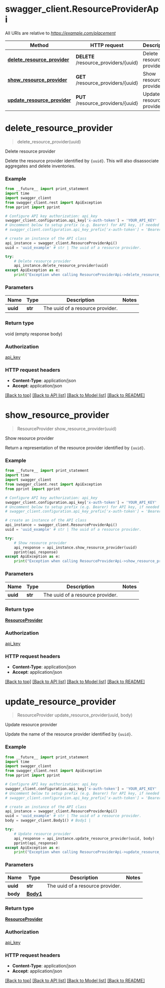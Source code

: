 # swagger_client.ResourceProviderApi

All URIs are relative to *https://example.com/placement*

Method | HTTP request | Description
------------- | ------------- | -------------
[**delete_resource_provider**](ResourceProviderApi.md#delete_resource_provider) | **DELETE** /resource_providers/{uuid} | Delete resource provider
[**show_resource_provider**](ResourceProviderApi.md#show_resource_provider) | **GET** /resource_providers/{uuid} | Show resource provider
[**update_resource_provider**](ResourceProviderApi.md#update_resource_provider) | **PUT** /resource_providers/{uuid} | Update resource provider


# **delete_resource_provider**
> delete_resource_provider(uuid)

Delete resource provider

Delete the resource provider identified by `{uuid}`. This will also disassociate aggregates and delete inventories.

### Example 
```python
from __future__ import print_statement
import time
import swagger_client
from swagger_client.rest import ApiException
from pprint import pprint

# Configure API key authorization: api_key
swagger_client.configuration.api_key['x-auth-token'] = 'YOUR_API_KEY'
# Uncomment below to setup prefix (e.g. Bearer) for API key, if needed
# swagger_client.configuration.api_key_prefix['x-auth-token'] = 'Bearer'

# create an instance of the API class
api_instance = swagger_client.ResourceProviderApi()
uuid = 'uuid_example' # str | The uuid of a resource provider.

try: 
    # Delete resource provider
    api_instance.delete_resource_provider(uuid)
except ApiException as e:
    print("Exception when calling ResourceProviderApi->delete_resource_provider: %s\n" % e)
```

### Parameters

Name | Type | Description  | Notes
------------- | ------------- | ------------- | -------------
 **uuid** | **str**| The uuid of a resource provider. | 

### Return type

void (empty response body)

### Authorization

[api_key](../README.md#api_key)

### HTTP request headers

 - **Content-Type**: application/json
 - **Accept**: application/json

[[Back to top]](#) [[Back to API list]](../README.md#documentation-for-api-endpoints) [[Back to Model list]](../README.md#documentation-for-models) [[Back to README]](../README.md)

# **show_resource_provider**
> ResourceProvider show_resource_provider(uuid)

Show resource provider

Return a representation of the resource provider identified by `{uuid}`.

### Example 
```python
from __future__ import print_statement
import time
import swagger_client
from swagger_client.rest import ApiException
from pprint import pprint

# Configure API key authorization: api_key
swagger_client.configuration.api_key['x-auth-token'] = 'YOUR_API_KEY'
# Uncomment below to setup prefix (e.g. Bearer) for API key, if needed
# swagger_client.configuration.api_key_prefix['x-auth-token'] = 'Bearer'

# create an instance of the API class
api_instance = swagger_client.ResourceProviderApi()
uuid = 'uuid_example' # str | The uuid of a resource provider.

try: 
    # Show resource provider
    api_response = api_instance.show_resource_provider(uuid)
    pprint(api_response)
except ApiException as e:
    print("Exception when calling ResourceProviderApi->show_resource_provider: %s\n" % e)
```

### Parameters

Name | Type | Description  | Notes
------------- | ------------- | ------------- | -------------
 **uuid** | **str**| The uuid of a resource provider. | 

### Return type

[**ResourceProvider**](ResourceProvider.md)

### Authorization

[api_key](../README.md#api_key)

### HTTP request headers

 - **Content-Type**: application/json
 - **Accept**: application/json

[[Back to top]](#) [[Back to API list]](../README.md#documentation-for-api-endpoints) [[Back to Model list]](../README.md#documentation-for-models) [[Back to README]](../README.md)

# **update_resource_provider**
> ResourceProvider update_resource_provider(uuid, body)

Update resource provider

Update the name of the resource provider identified by `{uuid}`.

### Example 
```python
from __future__ import print_statement
import time
import swagger_client
from swagger_client.rest import ApiException
from pprint import pprint

# Configure API key authorization: api_key
swagger_client.configuration.api_key['x-auth-token'] = 'YOUR_API_KEY'
# Uncomment below to setup prefix (e.g. Bearer) for API key, if needed
# swagger_client.configuration.api_key_prefix['x-auth-token'] = 'Bearer'

# create an instance of the API class
api_instance = swagger_client.ResourceProviderApi()
uuid = 'uuid_example' # str | The uuid of a resource provider.
body = swagger_client.Body1() # Body1 | 

try: 
    # Update resource provider
    api_response = api_instance.update_resource_provider(uuid, body)
    pprint(api_response)
except ApiException as e:
    print("Exception when calling ResourceProviderApi->update_resource_provider: %s\n" % e)
```

### Parameters

Name | Type | Description  | Notes
------------- | ------------- | ------------- | -------------
 **uuid** | **str**| The uuid of a resource provider. | 
 **body** | [**Body1**](Body1.md)|  | 

### Return type

[**ResourceProvider**](ResourceProvider.md)

### Authorization

[api_key](../README.md#api_key)

### HTTP request headers

 - **Content-Type**: application/json
 - **Accept**: application/json

[[Back to top]](#) [[Back to API list]](../README.md#documentation-for-api-endpoints) [[Back to Model list]](../README.md#documentation-for-models) [[Back to README]](../README.md)

